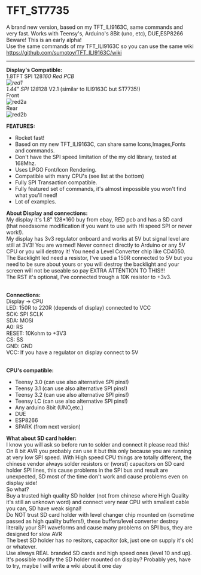 # TFT_ST7735
A brand new version, based on my TFT_ILI9163C, same commands and very fast. Works with Teensy's, Arduino's 8Bit (uno, etc), DUE,ESP8266<br>
Beware! This is an early alpha!<br>
Use the same commands of my TFT_ILI9163C so you can use the same wiki https://github.com/sumotoy/TFT_ILI9163C/wiki<br>

***

<b>Display's Compatible:</b><br>
1.8TFT SPI 128*160 Red PCB<br>
![red1](https://github.com/sumotoy/TFT_ST7735/blob/docs/Images/redpcb1.jpg)<br>
1.44" SPI 128*128 V2.1 (similar to ILI9163C but ST7735!)<br>
Front<br>
![red2a](https://github.com/sumotoy/TFT_ST7735/blob/docs/Images/small_front.jpg)<br>
Rear<br>
![red2b](https://github.com/sumotoy/TFT_ST7735/blob/docs/Images/small_back.jpg)<br>

<b>FEATURES:</b><br>
- Rocket fast!
- Based on my new TFT_ILI9163C, can share same Icons,Images,Fonts and commands.
- Don't have the SPI speed limitation of the my old library, tested at 168Mhz.
- Uses LPGO Font/Icon Rendering.
- Compatible with many CPU's (see list at the bottom)
- Fully SPI Transaction compatible.
- Fully featured set of commands, it's almost impossible you won't find what you'll need!
- Lot of examples.<br>

<b>About Display and connections:</b><br>
My display it's 1.8" 128*160 buy from ebay, RED pcb and has a SD card (that needssome modification if you want to use with Hi speed SPI or never work!).<br>
My display has 3v3 regulator onboard and works at 5V but signal level are still at 3V3! You are warned! Never connect directly to Arduino or any 5V CPU or you will destroy it! You need a Level Converter chip like CD4050.<br>
The Backlight led need a resistor, I've used a 150R connected to 5V but you need to be sure about yours or you will destroy the backlight and your screen will not be useable so pay EXTRA ATTENTION TO THIS!!!<br>
The RST it's optional, I've connected trough a 10K resistor to +3v3.<br><br>

<b>Connections:</b><br>
Display -> CPU<br>
LED: 150R to 220R (depends of display) connected to VCC<br>
SCK: SPI SCLK<br>
SDA: MOSI<br>
A0: RS<br>
RESET: 10Kohm to +3V3<br>
CS: SS<br>
GND: GND<br>
VCC: If you have a regulator on display connect to 5V<br><br>

<b>CPU's compatible:</b><br>
- Teensy 3.0 (can use also alternative SPI pins!)
- Teensy 3.1 (can use also alternative SPI pins!)
- Teensy 3.2 (can use also alternative SPI pins!)
- Teensy LC (can use also alternative SPI pins!)
- Any arduino 8bit (UNO,etc.)
- DUE
- ESP8266
- SPARK (from next version)<br>

<b>What about SD card holder:</b><br>
I know you will ask so before run to solder and connect it please read this!<br>
On 8 bit AVR you probably can use it but this only because you are running at very low SPI speed. With High speed CPU things are totally different, the chinese vendor always solder resistors or (worst) capacitors on SD card holder SPI lines, this cause problems in the SPI bus and result are unexpected, SD most of the time don't work and cause problems even on display side!<br>
So what?<br>
Buy a trusted high quality SD holder (not from chinese where High Quality it's still an unknown word) and connect very near CPU with smallest cable you can, SD have weak signal!<br>
Do NOT trust SD card holder with level changer chip mounted on (sometime passed as high quality buffers!), these buffers/level converter destroy literally your SPI waveforms and cause many problems on SPI bus, they are designed for slow AVR<br>
The best SD holder has no resitors, capacitor (ok, just one on supply it's ok) or whatever.<br>
Use always REAL branded SD cards and high speed ones (level 10 and up).<br>
It's possible modify the SD holder mounted on display? Probably yes, have to try, maybe I will write a wiki about it one day<br>
